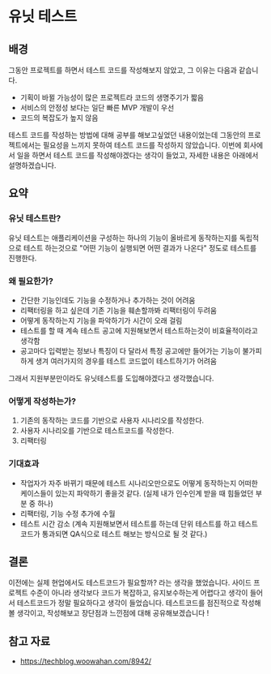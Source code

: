 # 유닛 테스트

## 배경

그동안 프로젝트를 하면서 테스트 코드를 작성해보지 않았고, 그 이유는 다음과 같습니다.

- 기획이 바뀔 가능성이 많은 프로젝트라 코드의 생명주기가 짧음
- 서비스의 안정성 보다는 일단 빠른 MVP 개발이 우선
- 코드의 복잡도가 높지 않음

테스트 코드를 작성하는 방법에 대해 공부를 해보고싶었던 내용이었는데 그동안의 프로젝트에서는 필요성을 느끼지 못하여 테스트 코드를 작성하지 않았습니다.
이번에 회사에서 일을 하면서 테스트 코드를 작성해야겠다는 생각이 들었고, 자세한 내용은 아래에서 설명하겠습니다.

## 요약

### 유닛 테스트란?

유닛 테스트는 애플리케이션을 구성하는 하나의 기능이 올바르게 동작하는지를 독립적으로 테스트 하는것으로 "어떤 기능이 실행되면 어떤 결과가 나온다" 정도로 테스트를 진행한다.

### 왜 필요한가?

- 간단한 기능인데도 기능을 수정하거나 추가하는 것이 어려움
- 리팩터링을 하고 싶은데 기존 기능을 훼손할까봐 리팩터링이 두려움
- 어떻게 동작하는지 기능을 파악하기가 시간이 오래 걸림
- 테스트를 할 때 계속 테스트 공고에 지원해보면서 테스트하는것이 비효율적이라고 생각함
- 공고마다 입력받는 정보나 특징이 다 달라서 특정 공고에만 들어가는 기능이 불가피하게 생겨 여러가지의 경우를 테스트 코드없이 테스트하기가 어려움

그래서 지원부분만이라도 유닛테스트를 도입해야겠다고 생각했습니다.

### 어떻게 작성하는가?

1. 기존의 동작하는 코드를 기반으로 사용자 시나리오를 작성한다.
2. 사용자 시나리오를 기반으로 테스트코드를 작성한다.
3. 리팩터링

### 기대효과

- 작업자가 자주 바뀌기 때문에 테스트 시나리오만으로도 어떻게 동작하는지 어떠한 케이스들이 있는지 파악하기 좋을것 같다. (실제 내가 인수인계 받을 때 힘들었던 부분 중 하나)
- 리팩터링, 기능 수정 추가에 수월
- 테스트 시간 감소 (계속 지원해보면서 테스트를 하는데 단위 테스트를 하고 테스트 코드가 통과되면 QA식으로 테스트 해보는 방식으로 될 것 같다.)

## 결론

이전에는 실제 현업에서도 테스트코드가 필요할까? 라는 생각을 했었습니다.
사이드 프로젝트 수준이 아니라 생각보다 코드가 복잡하고, 유지보수하는게 어렵다고 생각이 들어서 테스트코드가 정말 필요하다고 생각이 들었습니다.
테스트코드를 점진적으로 작성해볼 생각이고, 작성해보고 장단점과 느낀점에 대해 공유해보겠습니다 !

## 참고 자료

- https://techblog.woowahan.com/8942/
